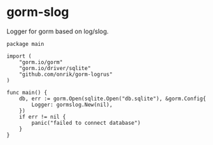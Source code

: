 # gorm-slog
Logger for gorm based on log/slog.

```golang
package main

import (
    "gorm.io/gorm"
    "gorm.io/driver/sqlite"
    "github.com/onrik/gorm-logrus"
)

func main() {
    db, err := gorm.Open(sqlite.Open("db.sqlite"), &gorm.Config{
        Logger: gormslog.New(nil),
    })
    if err != nil {
        panic("failed to connect database")
    }
}

```